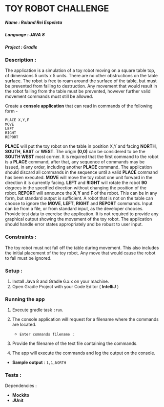 # TOY ROBOT CHALLENGE
##### Name : Roland Rei Espeleta
##### Language : JAVA 8
##### Project : Gradle


### Description : 
The application is a simulation of a toy robot moving on a square table top, of dimensions 5 units x 5 units. There are no
other obstructions on the table surface. The robot is free to roam around the surface of the table, but must be prevented
from falling to destruction. Any movement that would result in the robot falling from the table must be prevented,
however further valid movement commands must still be allowed.

Create a  **console application** that can read in commands of the following form -
```
PLACE X,Y,F
MOVE
LEFT
RIGHT
REPORT
```

**PLACE** will put the toy robot on the table in position X,Y and facing **NORTH**, **SOUTH**, **EAST** or **WEST**. The origin **(0,0)**
can be considered to be the **SOUTH WEST** most corner. It is required that the first command to the robot is a **PLACE**
command, after that, any sequence of commands may be issued, in any order, including another **PLACE** command. The
application should discard all commands in the sequence until a valid **PLACE** command has been executed.
**MOVE** will move the toy robot one unit forward in the direction it is currently facing.
**LEFT** and **RIGHT** will rotate the robot **90** degrees in the specified direction without changing the position of the robot.
**REPORT** will announce the **X**,**Y** and **F** of the robot. This can be in any form, but standard output is sufficient.
A robot that is not on the table can choose to ignore the **MOVE**, **LEFT**, **RIGHT** and **REPORT** commands.
Input can be from a file, or from standard input, as the developer chooses.
Provide test data to exercise the application.
It is not required to provide any graphical output showing the movement of the toy robot.
The application should handle error states appropriately and be robust to user input.

### Constraints : 
The toy robot must not fall off the table during movement. This also includes the initial placement of the toy robot. Any
move that would cause the robot to fall must be ignored.


### Setup :

1. Install Java 8 and Gradle 6.x.x on your machine.
2. Open Gradle Project with your Code Editor ( **IntelliJ** )

### Running the app

1. Execute gradle task ```:run```.
2. The console application will request for a filename where the commands are located.
    * ```Enter commands filename :```
    
3. Provide the filename of the text file containing the commands.
4. The app will execute the commands and log the output on the console.
* **Sample output** : ```1,1,NORTH```

### Tests :
Dependencies : 
   * **Mockito**
   * **JUnit**





